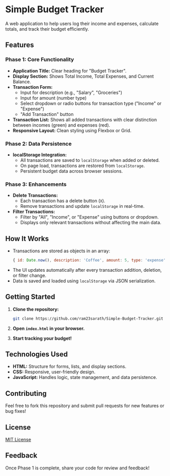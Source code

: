 # Simple Budget Tracker

A web application to help users log their income and expenses, calculate totals, and track their budget efficiently.

## Features

### Phase 1: Core Functionality

- **Application Title:** Clear heading for "Budget Tracker".
- **Display Section:** Shows Total Income, Total Expenses, and Current Balance.
- **Transaction Form:** 
  - Input for description (e.g., "Salary", "Groceries")
  - Input for amount (number type)
  - Select dropdown or radio buttons for transaction type ("Income" or "Expense")
  - "Add Transaction" button
- **Transaction List:** Shows all added transactions with clear distinction between incomes (green) and expenses (red).
- **Responsive Layout:** Clean styling using Flexbox or Grid.

### Phase 2: Data Persistence

- **localStorage Integration:** 
  - All transactions are saved to `localStorage` when added or deleted.
  - On page load, transactions are restored from `localStorage`.
  - Persistent budget data across browser sessions.

### Phase 3: Enhancements

- **Delete Transactions:** 
  - Each transaction has a delete button (`X`).
  - Remove transactions and update `localStorage` in real-time.
- **Filter Transactions:** 
  - Filter by "All", "Income", or "Expense" using buttons or dropdown.
  - Displays only relevant transactions without affecting the main data.

## How It Works

- Transactions are stored as objects in an array:
  ```js
  { id: Date.now(), description: 'Coffee', amount: 5, type: 'expense' }
  ```
- The UI updates automatically after every transaction addition, deletion, or filter change.
- Data is saved and loaded using `localStorage` via JSON serialization.

## Getting Started

1. **Clone the repository:**
   ```bash
   git clone https://github.com/ram23sarath/Simple-Budget-Tracker.git
   ```

2. **Open `index.html` in your browser.**

3. **Start tracking your budget!**

## Technologies Used

- **HTML:** Structure for forms, lists, and display sections.
- **CSS:** Responsive, user-friendly design.
- **JavaScript:** Handles logic, state management, and data persistence.

## Contributing

Feel free to fork this repository and submit pull requests for new features or bug fixes!

## License

[MIT License](LICENSE)

## Feedback

Once Phase 1 is complete, share your code for review and feedback!
